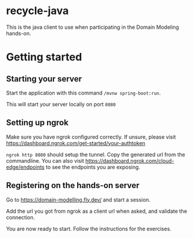 # recycle-java
This is the java client to use when participating in the Domain Modeling hands-on.

# Getting started
## Starting your server
Start the application with this command `/mvnw spring-boot:run`.

This will start your server locally on port `8080`

## Setting up ngrok
Make sure you have ngrok configured correctly. If unsure, please visit https://dashboard.ngrok.com/get-started/your-authtoken

`ngrok http 8080` should  setup the tunnel. Copy the generated url from the commandline.
You can also visit https://dashboard.ngrok.com/cloud-edge/endpoints to see the endpoints you are exposing.

## Registering on the hands-on server
Go to https://domain-modelling.fly.dev/ and start a session.

Add the url you got from ngrok as a client url when asked, and validate the connection.

You are now ready to start. Follow the instructions for the exercises.
